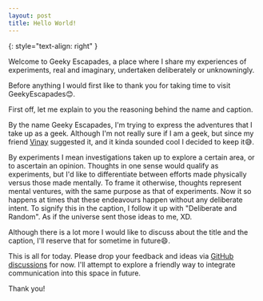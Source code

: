 ```yaml
---
layout: post
title: Hello World!
---
```


{: style="text-align: right" }

Welcome to Geeky Escapades, a place where I share my experiences of experiments, real and imaginary, undertaken deliberately or unknowningly.

Before anything I would first like to thank you for taking time to visit GeekyEscapades😊.

First off, let me explain to you the reasoning behind the name and caption.

By the name Geeky Escapades, I'm trying to express the adventures that I take up as a geek. Although I'm not really sure if I am a geek, but since my friend [Vinay](https://www.linkedin.com/in/vinay-shashidhara/) suggested it, and it kinda sounded cool I decided to keep it😅. 

By experiments I mean investigations taken up to explore a certain area, or to ascertain an opinion. Thoughts in one sense would qualify as experiments, but I'd like to differentiate between efforts made physically versus those made mentally. To frame it otherwise, thoughts represent mental ventures, with the same purpose as that of experiments. Now it so happens at times that these endeavours happen without any deliberate intent. To signify this in the caption, I follow it up with "Deliberate and Random". As if the universe sent those ideas to me, XD.

Although there is a lot more I would like to discuss about the title and the caption, I'll reserve that for sometime in future😄.

This is all for today.
Please drop your feedback and ideas via [GitHub discussions](https://github.com/rajat-008/GeekyEscapades/discussions) for now. I'll attempt to explore a friendly way to integrate communication into this space in future.

Thank you!
